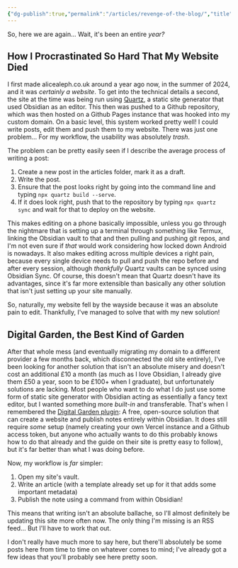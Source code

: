 ```yaml
---
{"dg-publish":true,"permalink":"/articles/revenge-of-the-blog/","title":"Revenge of the Blog","created":"2025-07-26T14:53:48.581+01:00","updated":"2025-07-26T15:26:50.490+01:00"}
---
```


So, here we are again... Wait, it's been an entire *year?* 

## How I Procrastinated So Hard That My Website Died

I first made alicealeph.co.uk around a year ago now, in the summer of 2024, and it was *certainly a website*. To get into the technical details a second, the site at the time was being run using [Quartz](https://quartz.jzhao.xyz/), a static site generator that used Obsidian as an editor. This then was pushed to a Github repository, which was then hosted on a Github Pages instance that was hooked into my custom domain. On a basic level, this system worked pretty well! I could write posts, edit them and push them to my website. There was just one problem... For my workflow, the usability was absolutely *trash*.

The problem can be pretty easily seen if I describe the average process of writing a post:
1. Create a new post in the articles folder, mark it as a draft.
2. Write the post.
3. Ensure that the post looks right by going into the command line and typing `npx quartz build --serve`.
4. If it does look right, push that to the repository by typing `npx quartz sync` and wait for that to deploy on the website.

This makes editing on a phone basically impossible, unless you go through the nightmare that is setting up a terminal through something like Termux, linking the Obsidian vault to that and then pulling and pushing git repos, and I'm not even sure if *that* would work considering how locked down Android is nowadays. It also makes editing across multiple devices a right pain, because every single device needs to pull and push the repo before and after every session, although *thankfully* Quartz vaults can be synced using Obsidian Sync. Of course, this doesn't mean that Quartz doesn't have its advantages, since it's far more extensible than basically any other solution that isn't just setting up your site manually.

So, naturally, my website fell by the wayside because it was an absolute pain to edit. Thankfully, I've managed to solve that with my new solution!

## Digital Garden, the Best Kind of Garden

After that whole mess (and eventually migrating my domain to a different provider a few months back, which disconnected the old site entirely), I've been looking for another solution that isn't an absolute misery and doesn't cost an additional £10 a month (as much as I love Obsidian, I already give them £50 a year, soon to be £100+ when I graduate), but unfortunately solutions are lacking. Most people who want to do what I do just use some form of static site generator with Obsidian acting as essentially a fancy text editor, but I wanted something more *built-in* and transferable. That's when I remembered the [Digital Garden plugin](https://dg-docs.ole.dev/): A free, open-source solution that can create a website and publish notes entirely within Obsidian. It does still require *some* setup (namely creating your own Vercel instance and a Github access token, but anyone who actually wants to do this probably knows how to do that already and the guide on their site is pretty easy to follow), but it's far better than what I was doing before.

Now, my workflow is *far* simpler:

1. Open my site's vault.
2. Write an article (with a template already set up for it that adds some important metadata)
3. Publish the note using a command from within Obsidian!

This means that writing isn't an absolute ballache, so I'll almost definitely be updating this site more often now. The only thing I'm missing is an RSS feed... But I'll have to work that out. 

I don't really have much more to say here, but there'll absolutely be some posts here from time to time on whatever comes to mind; I've already got a few ideas that you'll probably see here pretty soon.